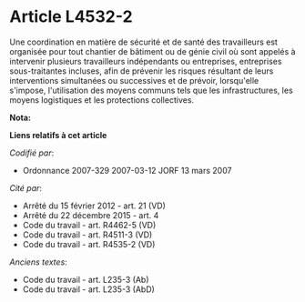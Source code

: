 # Article L4532-2

Une coordination en matière de sécurité et de santé des travailleurs est organisée pour tout chantier de bâtiment ou de génie
civil où sont appelés à intervenir plusieurs travailleurs indépendants ou entreprises, entreprises sous-traitantes incluses,
afin de prévenir les risques résultant de leurs interventions simultanées ou successives et de prévoir, lorsqu'elle s'impose,
l'utilisation des moyens communs tels que les infrastructures, les moyens logistiques et les protections collectives.

**Nota:**



**Liens relatifs à cet article**

_Codifié par_:

  - Ordonnance 2007-329 2007-03-12 JORF 13 mars 2007

_Cité par_:

  - Arrêté du 15 février 2012 - art. 21 (VD)
  - Arrêté du 22 décembre 2015 - art. 4
  - Code du travail - art. R4462-5 (VD)
  - Code du travail - art. R4511-3 (VD)
  - Code du travail - art. R4535-2 (VD)

_Anciens textes_:

  - Code du travail - art. L235-3 (Ab)
  - Code du travail - art. L235-3 (AbD)
